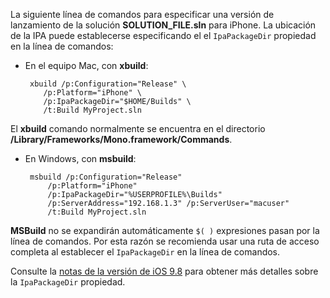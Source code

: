 
La siguiente línea de comandos para especificar una versión de lanzamiento de la solución **SOLUTION_FILE.sln** para iPhone. La ubicación de la IPA puede establecerse especificando el el `IpaPackageDir` propiedad en la línea de comandos:

 - En el equipo Mac, con **xbuild**:

        xbuild /p:Configuration="Release" \ 
           /p:Platform="iPhone" \ 
           /p:IpaPackageDir="$HOME/Builds" \
           /t:Build MyProject.sln

El **xbuild** comando normalmente se encuentra en el directorio **/Library/Frameworks/Mono.framework/Commands**.

 - En Windows, con **msbuild**:

        msbuild /p:Configuration="Release" 
            /p:Platform="iPhone" 
            /p:IpaPackageDir="%USERPROFILE%\Builds" 
            /p:ServerAddress="192.168.1.3" /p:ServerUser="macuser"  
            /t:Build MyProject.sln


**MSBuild** no se expandirán automáticamente `$( )` expresiones pasan por la línea de comandos. Por esta razón se recomienda usar una ruta de acceso completa al establecer el `IpaPackageDir` en la línea de comandos.


Consulte la [notas de la versión de iOS 9.8](https://developer.xamarin.com/releases/ios/xamarin.ios_9/xamarin.ios_9.8/#New_MSBuild_property_IpaPackageDir_to_customize_.ipa_output_location) para obtener más detalles sobre la `IpaPackageDir` propiedad.
